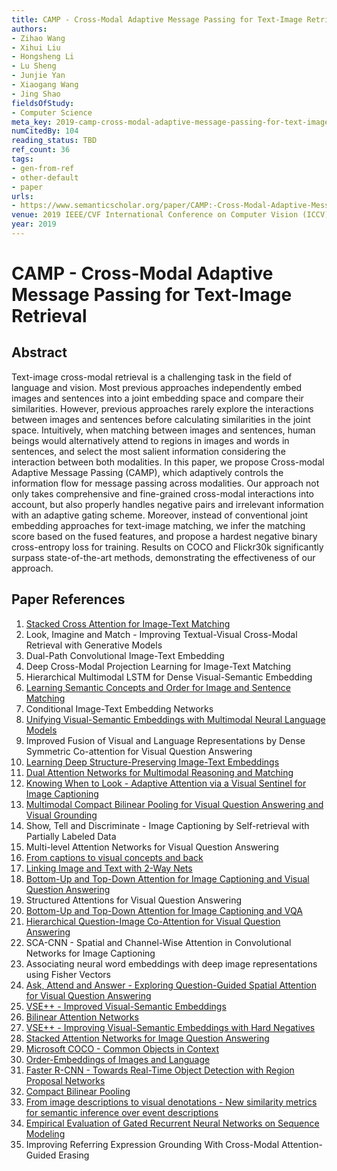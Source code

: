```yaml
---
title: CAMP - Cross-Modal Adaptive Message Passing for Text-Image Retrieval
authors:
- Zihao Wang
- Xihui Liu
- Hongsheng Li
- Lu Sheng
- Junjie Yan
- Xiaogang Wang
- Jing Shao
fieldsOfStudy:
- Computer Science
meta_key: 2019-camp-cross-modal-adaptive-message-passing-for-text-image-retrieval
numCitedBy: 104
reading_status: TBD
ref_count: 36
tags:
- gen-from-ref
- other-default
- paper
urls:
- https://www.semanticscholar.org/paper/CAMP:-Cross-Modal-Adaptive-Message-Passing-for-Wang-Liu/19c630ad5a9de227f6357479fc95c62667be17f6?sort=total-citations
venue: 2019 IEEE/CVF International Conference on Computer Vision (ICCV)
year: 2019
---
```


# CAMP - Cross-Modal Adaptive Message Passing for Text-Image Retrieval

## Abstract

Text-image cross-modal retrieval is a challenging task in the field of language and vision. Most previous approaches independently embed images and sentences into a joint embedding space and compare their similarities. However, previous approaches rarely explore the interactions between images and sentences before calculating similarities in the joint space. Intuitively, when matching between images and sentences, human beings would alternatively attend to regions in images and words in sentences, and select the most salient information considering the interaction between both modalities. In this paper, we propose Cross-modal Adaptive Message Passing (CAMP), which adaptively controls the information flow for message passing across modalities. Our approach not only takes comprehensive and fine-grained cross-modal interactions into account, but also properly handles negative pairs and irrelevant information with an adaptive gating scheme. Moreover, instead of conventional joint embedding approaches for text-image matching, we infer the matching score based on the fused features, and propose a hardest negative binary cross-entropy loss for training. Results on COCO and Flickr30k significantly surpass state-of-the-art methods, demonstrating the effectiveness of our approach.

## Paper References

1. [Stacked Cross Attention for Image-Text Matching](2018-stacked-cross-attention-for-image-text-matching)
2. Look, Imagine and Match - Improving Textual-Visual Cross-Modal Retrieval with Generative Models
3. Dual-Path Convolutional Image-Text Embedding
4. Deep Cross-Modal Projection Learning for Image-Text Matching
5. Hierarchical Multimodal LSTM for Dense Visual-Semantic Embedding
6. [Learning Semantic Concepts and Order for Image and Sentence Matching](2018-learning-semantic-concepts-and-order-for-image-and-sentence-matching)
7. Conditional Image-Text Embedding Networks
8. [Unifying Visual-Semantic Embeddings with Multimodal Neural Language Models](2014-unifying-visual-semantic-embeddings-with-multimodal-neural-language-models)
9. Improved Fusion of Visual and Language Representations by Dense Symmetric Co-attention for Visual Question Answering
10. [Learning Deep Structure-Preserving Image-Text Embeddings](2016-learning-deep-structure-preserving-image-text-embeddings)
11. [Dual Attention Networks for Multimodal Reasoning and Matching](2017-dual-attention-networks-for-multimodal-reasoning-and-matching)
12. [Knowing When to Look - Adaptive Attention via a Visual Sentinel for Image Captioning](2017-knowing-when-to-look-adaptive-attention-via-a-visual-sentinel-for-image-captioning)
13. [Multimodal Compact Bilinear Pooling for Visual Question Answering and Visual Grounding](2016-multimodal-compact-bilinear-pooling-for-visual-question-answering-and-visual-grounding)
14. Show, Tell and Discriminate - Image Captioning by Self-retrieval with Partially Labeled Data
15. Multi-level Attention Networks for Visual Question Answering
16. [From captions to visual concepts and back](2015-from-captions-to-visual-concepts-and-back)
17. [Linking Image and Text with 2-Way Nets](2017-linking-image-and-text-with-2-way-nets)
18. [Bottom-Up and Top-Down Attention for Image Captioning and Visual Question Answering](2018-bottom-up-and-top-down-attention-for-image-captioning-and-visual-question-answering)
19. Structured Attentions for Visual Question Answering
20. [Bottom-Up and Top-Down Attention for Image Captioning and VQA](2017-bottom-up-and-top-down-attention-for-image-captioning-and-vqa)
21. [Hierarchical Question-Image Co-Attention for Visual Question Answering](2016-hierarchical-question-image-co-attention-for-visual-question-answering)
22. SCA-CNN - Spatial and Channel-Wise Attention in Convolutional Networks for Image Captioning
23. Associating neural word embeddings with deep image representations using Fisher Vectors
24. [Ask, Attend and Answer - Exploring Question-Guided Spatial Attention for Visual Question Answering](2016-ask-attend-and-answer-exploring-question-guided-spatial-attention-for-visual-question-answering)
25. [VSE++ - Improved Visual-Semantic Embeddings](2017-vse-improved-visual-semantic-embeddings)
26. [Bilinear Attention Networks](2018-bilinear-attention-networks)
27. [VSE++ - Improving Visual-Semantic Embeddings with Hard Negatives](2018-vse-improving-visual-semantic-embeddings-with-hard-negatives)
28. [Stacked Attention Networks for Image Question Answering](2016-stacked-attention-networks-for-image-question-answering)
29. [Microsoft COCO - Common Objects in Context](2014-microsoft-coco-common-objects-in-context)
30. [Order-Embeddings of Images and Language](2016-order-embeddings-of-images-and-language)
31. [Faster R-CNN - Towards Real-Time Object Detection with Region Proposal Networks](2015-faster-r-cnn-towards-real-time-object-detection-with-region-proposal-networks)
32. [Compact Bilinear Pooling](2016-compact-bilinear-pooling)
33. [From image descriptions to visual denotations - New similarity metrics for semantic inference over event descriptions](2014-from-image-descriptions-to-visual-denotations-new-similarity-metrics-for-semantic-inference-over-event-descriptions)
34. [Empirical Evaluation of Gated Recurrent Neural Networks on Sequence Modeling](2014-empirical-evaluation-of-gated-recurrent-neural-networks-on-sequence-modeling)
35. Improving Referring Expression Grounding With Cross-Modal Attention-Guided Erasing
